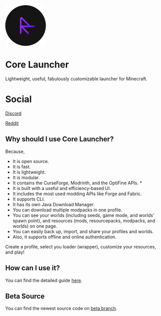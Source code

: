 <img alt="icon" src="images/logo.png" width="128" height="128"/>

# Core Launcher
Lightweight, useful, fabulously customizable launcher for Minecraft.

# Social

[Discord](https://discord.gg/MEJQtCvwqf)

[Reddit](https://www.reddit.com/r/corelauncher/)

## Why should I use Core Launcher?
Because,
- It is open source.
- It is fast.
- It is lightweight.
- It is modular.
- It contains the CurseForge, Modrinth, and the OptiFine APIs. *
- It is built with a useful and efficiency-based UI.
- It includes the most used modding APIs like Forge and Fabric.
- It supports CLI.
- It has its own Java Download Manager.
- You can download multiple modpacks in one profile.
- You can see your worlds (including seeds, game mode, and worlds' spawn point), and resources (mods, resourcepacks, modpacks, and worlds) on one page.
- You can easily back up, import, and share your profiles and worlds.
- Also, it supports offline and online authentication.

Create a profile, select you loader (wrapper), customize your resources, and play!

## How can I use it?

You can find the detailed guide [here](https://github.com/etkmlm/CoreLauncher/wiki).

## Beta Source

You can find the newest source code on [beta branch](https://github.com/etkmlm/CoreLauncher/tree/beta).
